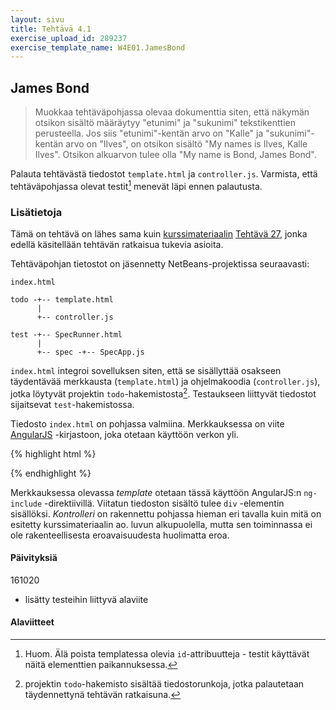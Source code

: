 ```yaml
---
layout: sivu
title: Tehtävä 4.1
exercise_upload_id: 289237
exercise_template_name: W4E01.JamesBond
---
```


## James Bond 

> Muokkaa tehtäväpohjassa olevaa dokumenttia siten, että näkymän otsikon sisältö määräytyy "etunimi" ja "sukunimi" tekstikenttien perusteella. Jos siis "etunimi"-kentän arvo on "Kalle" ja "sukunimi"-kentän arvo on "Ilves", on otsikon sisältö "My names is Ilves, Kalle Ilves". Otsikon alkuarvon tulee olla "My name is Bond, James Bond".

Palauta tehtävästä tiedostot `template.html` ja `controller.js`. Varmista, että tehtäväpohjassa olevat testit[^2] menevät läpi ennen palautusta.

[^2]: Huom. Älä poista templatessa olevia `id`-attribuutteja - testit käyttävät näitä elementtien paikannuksessa.

### Lisätietoja

Tämä on tehtävä on lähes sama kuin [kurssimateriaalin]({{site.baseurl}}/weso/)
[Tehtävä 27]({{site.baseurl}}/weso/#vk-4-t27), jonka edellä käsitellään tehtävän ratkaisua tukevia asioita.


Tehtäväpohjan tietostot on jäsennetty NetBeans-projektissa seuraavasti:

~~~
index.html

todo -+-- template.html
      |
      +-- controller.js

test -+-- SpecRunner.html
      |
      +-- spec -+-- SpecApp.js
~~~

`index.html` integroi sovelluksen siten, että se sisällyttää osakseen täydentävää merkkausta (`template.html`) ja ohjelmakoodia (`controller.js`), jotka löytyvät projektin `todo`-hakemistosta[^1]. Testaukseen liittyvät tiedostot sijaitsevat `test`-hakemistossa.

[^1]: projektin `todo`-hakemisto sisältää tiedostorunkoja, jotka palautetaan täydennettynä tehtävän ratkaisuna. 

Tiedosto `index.html` on pohjassa valmiina. Merkkauksessa on viite
 [AngularJS](https://angularjs.org) -kirjastoon, joka otetaan käyttöön verkon yli. 

{% highlight html %}

<!DOCTYPE html>
<html>
    <head>
        <title>My name is Bond, James Bond</title>
        <meta charset="UTF-8">
        <meta name="viewport" content="width=device-width, initial-scale=1.0">
        <script src="https://ajax.googleapis.com/ajax/libs/angularjs/1.5.8/angular.min.js"></script>
    </head>
    <body ng-app='BondApp'>
        <div ng-include="'./todo/template.html'" /></div>        
        <script src='./todo/controller.js'></script>
    </body>
</html>

{% endhighlight %}

Merkkauksessa olevassa *template* otetaan tässä käyttöön AngularJS:n `ng-include` -direktiivillä. Viitatun tiedoston sisältö tulee `div` -elementin sisällöksi. *Kontrolleri* on rakennettu pohjassa hieman eri tavalla kuin mitä on esitetty kurssimateriaalin ao. luvun alkupuolella, mutta sen toiminnassa ei ole rakenteellisesta eroavaisuudesta huolimatta eroa. 


#### Päivityksiä

161020

* lisätty testeihin liittyvä alaviite


#### Alaviitteet

